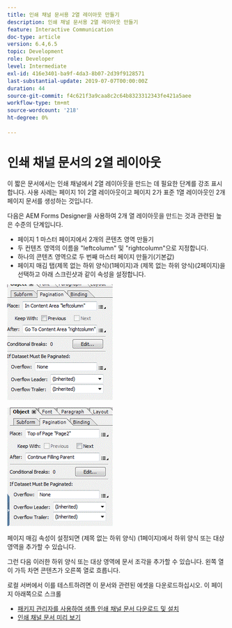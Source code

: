 ```yaml
---
title: 인쇄 채널 문서용 2열 레이아웃 만들기
description: 인쇄 채널 문서용 2열 레이아웃 만들기
feature: Interactive Communication
doc-type: article
version: 6.4,6.5
topic: Development
role: Developer
level: Intermediate
exl-id: 416e3401-ba9f-4da3-8b07-2d39f9128571
last-substantial-update: 2019-07-07T00:00:00Z
duration: 44
source-git-commit: f4c621f3a9caa8c2c64b8323312343fe421a5aee
workflow-type: tm+mt
source-wordcount: '218'
ht-degree: 0%

---
```


# 인쇄 채널 문서의 2열 레이아웃

이 짧은 문서에서는 인쇄 채널에서 2열 레이아웃을 만드는 데 필요한 단계를 강조 표시합니다. 사용 사례는 페이지 1이 2열 레이아웃이고 페이지 2가 표준 1열 레이아웃인 2개 페이지 문서를 생성하는 것입니다.

다음은 AEM Forms Designer을 사용하여 2개 열 레이아웃을 만드는 것과 관련된 높은 수준의 단계입니다.

* 페이지 1 마스터 페이지에서 2개의 콘텐츠 영역 만들기
* 두 컨텐츠 영역의 이름을 &quot;leftcolumn&quot; 및 &quot;rightcolumn&quot;으로 지정합니다.
* 하나의 콘텐츠 영역으로 두 번째 마스터 페이지 만들기(기본값)
* 페이지 매김 탭(제목 없는 하위 양식)(1페이지)과 (제목 없는 하위 양식)(2페이지)을 선택하고 아래 스크린샷과 같이 속성을 설정합니다.

![페이지1](assets/untitledsubform_paginationproperties.gif)

![페이지2](assets/untitled_subformpage2.gif)

페이지 매김 속성이 설정되면 (제목 없는 하위 양식) (1페이지)에서 하위 양식 또는 대상 영역을 추가할 수 있습니다.

그런 다음 이러한 하위 양식 또는 대상 영역에 문서 조각을 추가할 수 있습니다. 왼쪽 열이 가득 차면 콘텐츠가 오른쪽 열로 흐릅니다.

로컬 서버에서 이를 테스트하려면 이 문서와 관련된 에셋을 다운로드하십시오. 이 페이지 아래쪽으로 스크롤

* [패키지 관리자를 사용하여 샘플 인쇄 채널 문서 다운로드 및 설치](assets/print-channel-with-two-column-layout.zip)
* [인쇄 채널 문서 미리 보기](http://localhost:4502/content/dam/formsanddocuments/2columnlayout/jcr:content?channel=print&amp;mode=preview&amp;dataRef=service%3A%2F%2FFnDTestData&amp;wcmmode=disabled)
